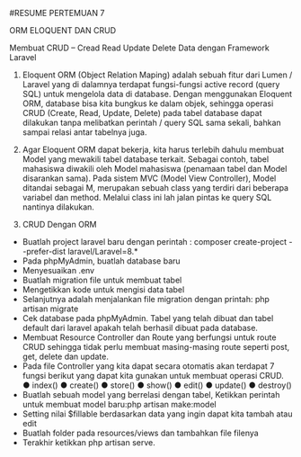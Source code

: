 #RESUME PERTEMUAN 7

ORM ELOQUENT DAN CRUD

Membuat CRUD – Cread Read Update Delete Data dengan Framework Laravel

1. Eloquent ORM (Object Relation Maping) adalah sebuah fitur dari Lumen / Laravel yang di 
dalamnya terdapat fungsi-fungsi active record (query SQL) untuk mengelola data di database. 
Dengan menggunakan Eloquent ORM, database bisa kita bungkus ke dalam objek, sehingga 
operasi CRUD (Create, Read, Update, Delete) pada tabel database dapat dilakukan tanpa 
melibatkan perintah / query SQL sama sekali, bahkan sampai relasi antar tabelnya juga.

2. Agar Eloquent ORM dapat bekerja, kita harus terlebih dahulu membuat Model yang mewakili 
tabel database terkait. Sebagai contoh, tabel mahasiswa diwakili oleh Model mahasiswa 
(penamaan tabel dan Model disarankan sama). Pada sistem MVC (Model View Controller), 
Model ditandai sebagai M, merupakan sebuah class yang terdiri dari beberapa variabel dan 
method. Melalui class ini lah jalan pintas ke query SQL nantinya dilakukan.

3. CRUD Dengan ORM
- Buatlah project laravel baru dengan perintah : 
composer create-project --prefer-dist laravel/Laravel=8.* <project>
- Pada phpMyAdmin, buatlah database baru
- Menyesuaikan .env
- Buatlah migration file untuk membuat tabel
- Mengetikkan kode untuk mengisi data tabel
- Selanjutnya adalah menjalankan file migration dengan printah: php artisan migrate
- Cek database pada phpMyAdmin. Tabel yang telah dibuat dan tabel 
default dari laravel apakah telah berhasil dibuat pada database.
- Membuat Resource Controller dan Route yang berfungsi untuk route CRUD sehingga 
tidak perlu membuat masing-masing route seperti post, get, delete dan 
update. 
- Pada file Controller yang kita dapat secara otomatis akan terdapat 7 fungsi berikut yang 
dapat kita gunakan untuk membuat operasi CRUD.
● index()
● create()
● store()
● show()
● edit()
● update()
● destroy()
- Buatlah sebuah model yang berrelasi dengan tabel, Ketikkan perintah 
untuk membuat model baru:php artisan make:model <nama moodel>
- Setting nilai $fillable berdasarkan data yang ingin dapat kita tambah 
atau edit
- Buatlah folder pada resources/views dan tambahkan file filenya
- Terakhir ketikkan php artisan serve.